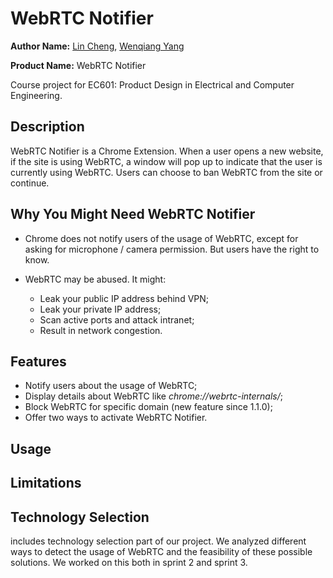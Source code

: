 # WebRTC Notifier

**Author Name:** [Lin Cheng](https://github.com/chengl11), [Wenqiang Yang](https://github.com/wq-yang)

**Product Name:** WebRTC Notifier

Course project for EC601: Product Design in Electrical and Computer Engineering.

## Description

WebRTC Notifier is a Chrome Extension. When a user opens a new website, if the site is using WebRTC, a window will pop up to indicate that the user is currently using WebRTC. Users can choose to ban WebRTC from the site or continue.

## Why You Might Need WebRTC Notifier

- Chrome does not notify users of the usage of WebRTC, except for asking for microphone / camera permission. But users have the right to know.

- WebRTC may be abused. It might:
  - Leak your public IP address behind VPN;
  - Leak your private IP address;
  - Scan active ports and attack intranet;
  - Result in network congestion.

## Features

- Notify users about the usage of WebRTC;
- Display details about WebRTC like *chrome://webrtc-internals/*;
- Block WebRTC for specific domain (new feature since 1.1.0);
- Offer two ways to activate WebRTC Notifier.

## Usage



## Limitations





## Technology Selection

includes technology selection part of our project. We analyzed different ways to detect the usage of WebRTC and the feasibility of these possible solutions. We worked on this both in sprint 2 and sprint 3.



